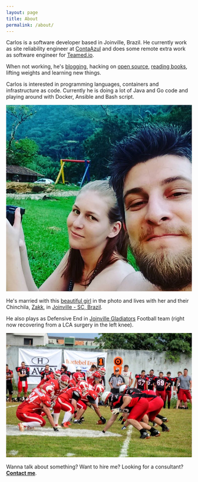 ```yaml
---
layout: page
title: About
permalink: /about/
---
```


Carlos is a software developer based in Joinville, Brazil. He currently work
as site reliability engineer at [ContaAzul](http://contaazul.com) and does
some remote extra work as software engineer for
[Teamed.io](http://www.teamed.io/).

When not working, he's [blogging](http://carlosbecker.com),
hacking on [open source](https://github.com/caarlos0),
[reading books](https://goodreads.com/caarlos0),
lifting weights and learning new things.

Carlos is interested in programming languages, containers and infrastructure as
code. Currently he is doing a lot of Java and Go code and playing around with
Docker, Ansible and Bash script.

![me and my wife](/public/images/about.jpg)

He's married with this [beautiful girl](http://twitter.com/carinemeyer) in the
photo and lives with her and their Chinchila,
[Zakk](http://www.youtube.com/watch?v=YtWlIPGpxTc),
in [Joinville - SC, Brazil](http://goo.gl/maps/9tvI4).

He also plays as Defensive End in [Joinville Gladiators][glads] Football
team (right now recovering from a LCA surgery in the left knee).

![#96](/public/images/glads.jpg)

[glads]: http://www.joinvillegladiators.com.br

Wanna talk about something? Want to hire me? Looking for a consultant?
[**Contact me**](/contact).
